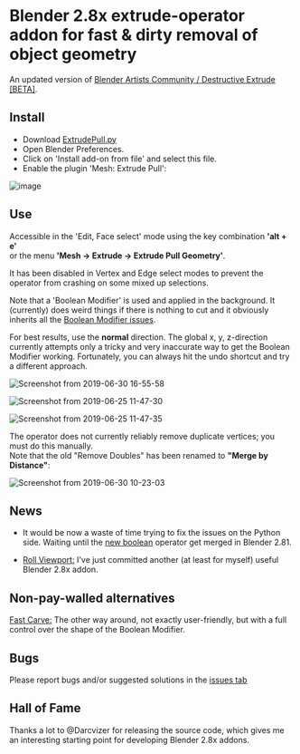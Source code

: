 # Blender 2.8x extrude-operator addon for fast & dirty removal of object geometry

An updated version of [Blender Artists Community / Destructive Extrude \[BETA\]](https://blenderartists.org/t/destructive-extrude-beta/678275/278).

## Install

* Download [ExtrudePull.py](https://raw.githubusercontent.com/capnm/B8ExtrudePull/master/ExtrudePull.py)
* Open Blender Preferences.
* Click on 'Install add-on from file' and select this file.
* Enable the plugin 'Mesh: Extrude Pull':

![image](https://user-images.githubusercontent.com/4047289/60091072-0fca5780-9744-11e9-967f-76c949d8f753.png)

## Use

Accessible in the 'Edit, Face select' mode using the key combination **'alt + e'**  
or the menu **'Mesh → Extrude → Extrude Pull Geometry'**.

It has been disabled in Vertex and Edge select modes to prevent the operator from crashing on some mixed up selections.

Note that a 'Boolean Modifier' is used and applied in the background. It (currently) does weird things if there is nothing to cut and it obviously inherits all the [Boolean Modifier issues](https://developer.blender.org/T47030).

For best results, use the **normal** direction. The global x, y, z-direction currently attempts only a tricky and very inaccurate way to get the Boolean Modifier working. Fortunately, you can always hit the undo shortcut and try a different approach.  

![Screenshot from 2019-06-30 16-55-58](https://user-images.githubusercontent.com/4047289/60398425-113abc00-9b58-11e9-8276-dea44e8c2d21.png)  

![Screenshot from 2019-06-25 11-47-30](https://user-images.githubusercontent.com/4047289/60088611-3f2a9580-973f-11e9-8b1d-5fdb163c8170.png)  

![Screenshot from 2019-06-25 11-47-35](https://user-images.githubusercontent.com/4047289/60088624-45b90d00-973f-11e9-8555-2ded79cc74dd.png)  

The operator does not currently reliably remove duplicate vertices; you must do this manually.  
Note that the old "Remove Doubles" has been renamed to **"Merge by Distance"**:

![Screenshot from 2019-06-30 10-23-03](https://user-images.githubusercontent.com/4047289/60394273-02d1ad80-9b22-11e9-9358-06060fa418ba.png)


##  News

+ It would be now a waste of time trying to fix the issues on the Python side. Waiting until
the [new boolean](https://developer.blender.org/diffusion/B/history/newboolean/) operator get
merged in Blender 2.81.

+ [Roll Viewport:](https://github.com/capnm/b8RollViewport)  I've just committed another (at least for myself) useful Blender 2.8x addon.


## Non-pay-walled alternatives

[Fast Carve:](https://github.com/jayanam/fast-carve/tree/fast-carve-2-8) The other way around, not
exactly user-friendly, but with a full control over the shape of the Boolean Modifier.


## Bugs

Please report bugs and/or suggested solutions in the [issues tab](https://github.com/capnm/B8ExtrudePull/issues)

## Hall of Fame

Thanks a lot to @Darcvizer for releasing the source code, which gives me an interesting
starting point for developing Blender 2.8x addons.
